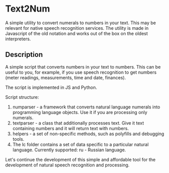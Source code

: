 # Text2Num
A simple utility to convert numerals to numbers in your text. This may be relevant for native speech recognition services. The utility is made in Javascript of the old notation and works out of the box on the oldest interpreters.

## Description

A simple script that converts numbers in your text to numbers. This can be useful to you, for example, if you use speech recognition to get numbers (meter readings, measurements, time and date, finances).

The script is implemented in JS and Python.

Script structure:
1. numparser - a framework that converts natural language numerals into programming language objects. Use it if you are processing only numerals.
2. textparser - a class that additionally processes text. Give it text containing numbers and it will return text with numbers.
3. helpers - a set of non-specific methods, such as polyfills and debugging tools.
4. The lc folder contains a set of data specific to a particular natural language. Currently supported:
ru - Russian language.

Let's continue the development of this simple and affordable tool for the development of natural speech recognition and processing.
